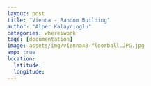 ```yaml
---
layout: post
title: "Vienna - Random Building"
author: "Alper Kalaycioglu"
categories: whereiwork
tags: [documentation]
image: assets/img/vienna48-floorball.JPG.jpg
amp: true
location:
  latitude: 
  longitude: 
---
```

